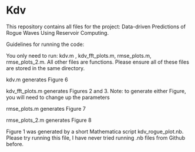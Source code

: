 # Kdv

This repository contains all files for the project: Data-driven Predictions of Rogue Waves Using Reservoir Computing. 

Guidelines for running the code:

You only need to run: kdv.m , kdv_fft_plots.m, rmse_plots.m, rmse_plots_2.m. All other files are functions. Please ensure all of these files are stored in the same directory.

kdv.m generates Figure 6

kdv_fft_plots.m generates Figures 2 and 3. Note: to generate either Figure, you will need to change up the parameters

rmse_plots.m generates Figure 7

rmse_plots_2.m generates Figure 8

Figure 1 was generated by a short Mathematica script kdv_rogue_plot.nb. Please try running this file, I have never tried running .nb files from Github before.
